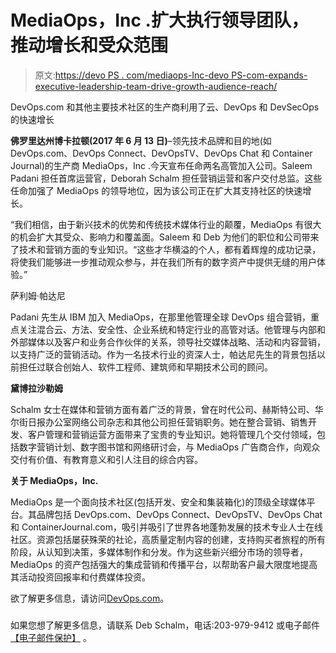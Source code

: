 # MediaOps，Inc .扩大执行领导团队，推动增长和受众范围

> 原文:[https://devo PS . com/mediaops-Inc-devo PS-com-expands-executive-leadership-team-drive-growth-audience-reach/](https://devops.com/mediaops-inc-devops-com-expands-executive-leadership-team-drive-growth-audience-reach/)

DevOps.com 和其他主要技术社区的生产商利用了云、DevOps 和 DevSecOps 的快速增长

**佛罗里达州博卡拉顿(2017 年 6 月 13 日)**–领先技术品牌和目的地(如 DevOps.com、DevOps Connect、DevOpsTV、DevOps Chat 和 Container Journal)的生产商 MediaOps，Inc .今天宣布任命两名高管加入公司。Saleem Padani 担任首席运营官，Deborah Schalm 担任营销运营和客户交付总监。这些任命加强了 MediaOps 的领导地位，因为该公司正在扩大其支持社区的快速增长。

“我们相信，由于新兴技术的优势和传统技术媒体行业的颠覆，MediaOps 有很大的机会扩大其受众、影响力和覆盖面。Saleem 和 Deb 为他们的职位和公司带来了技术和营销方面的专业知识。“这些才华横溢的个人，都有着辉煌的成功记录，将使我们能够进一步推动观众参与，并在我们所有的数字资产中提供无缝的用户体验。”

萨利姆·帕达尼

Padani 先生从 IBM 加入 MediaOps，在那里他管理全球 DevOps 组合营销，重点关注混合云、方法、安全性、企业系统和特定行业的高管对话。他管理与内部和外部媒体以及客户和业务合作伙伴的关系，领导社交媒体战略、活动和内容营销，以支持广泛的营销活动。作为一名技术行业的资深人士，帕达尼先生的背景包括以前担任过联合创始人、软件工程师、建筑师和早期技术公司的顾问。

**黛博拉沙勒姆**

Schalm 女士在媒体和营销方面有着广泛的背景，曾在时代公司、赫斯特公司、华尔街日报办公室网络公司杂志和其他公司担任营销职务。她在整合营销、销售开发、客户管理和营销运营方面带来了宝贵的专业知识。她将管理几个交付领域，包括数字营销计划、数字图书馆和网络研讨会，与 MediaOps 广告商合作，向观众交付有价值、有教育意义和引人注目的综合内容。

**关于 MediaOps，Inc.**

MediaOps 是一个面向技术社区(包括开发、安全和集装箱化)的顶级全球媒体平台。其品牌包括 DevOps.com、DevOps Connect、DevOpsTV、DevOps Chat 和 ContainerJournal.com，吸引并吸引了世界各地蓬勃发展的技术专业人士在线社区。资源包括屡获殊荣的社论，高质量定制内容的创建，支持购买者旅程的所有阶段，从认知到决策，多媒体制作和分发。作为这些新兴细分市场的领导者，MediaOps 的资产包括强大的集成营销和传播平台，以帮助客户最大限度地提高其活动投资回报率和付费媒体投资。

欲了解更多信息，请访问[DevOps.com](https://devops.com/about/)。

###

如果您想了解更多信息，请联系 Deb Schalm，电话:203-979-9412 或电子邮件 [【电子邮件保护】](/cdn-cgi/l/email-protection#583c3d3a183c3d2e37282b763b3735) 。